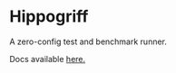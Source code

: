 # Hippogriff

A zero-config test and benchmark runner.

Docs
available [here.](https://github.com/DarrenPaulWright/hippogriff/blob/main/docs/README.md)
